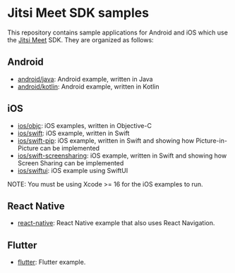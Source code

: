 # Jitsi Meet SDK samples

This repository contains sample applications for Android and iOS which use the [Jitsi Meet] SDK. They are organized
as follows:

## Android

* [android/java](android/java): Android example, written in Java
* [android/kotlin](android/kotlin): Android example, written in Kotlin

## iOS

* [ios/objc](ios/objc): iOS examples, written in Objective-C
* [ios/swift](ios/swift): iOS example, written in Swift
* [ios/swift-pip](ios/swift-pip): iOS example, written in Swift and showing how Picture-in-Picture can be implemented
* [ios/swift-screensharing](ios/swift-screensharing): iOS example, written in Swift and showing how Screen Sharing can be implemented
* [ios/swiftui](ios/swiftui): iOS example using SwiftUI

NOTE: You must be using Xcode >= 16 for the iOS examples to run.

## React Native

* [react-native](react-native): React Native example that also uses React Navigation.

## Flutter

* [flutter](flutter): Flutter example.

[Jitsi Meet]: https://github.com/jitsi/jitsi-meet
